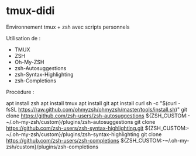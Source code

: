# tmux-didi
Environnement tmux + zsh avec scripts personnels

Utilisation de :

- TMUX
- ZSH
- Oh-My-ZSH
- zsh-Autosuggestions
- zsh-Syntax-Highlighting
- zsh-Completions


Procédure :

apt install zsh
apt install tmux
apt install git
apt install curl
sh -c "$(curl -fsSL https://raw.github.com/ohmyzsh/ohmyzsh/master/tools/install.sh)"
git clone https://github.com/zsh-users/zsh-autosuggestions ${ZSH_CUSTOM:-~/.oh-my-zsh/custom}/plugins/zsh-autosuggestions
git clone https://github.com/zsh-users/zsh-syntax-highlighting.git ${ZSH_CUSTOM:-~/.oh-my-zsh/custom}/plugins/zsh-syntax-highlighting
git clone https://github.com/zsh-users/zsh-completions ${ZSH_CUSTOM:-~/.oh-my-zsh/custom}/plugins/zsh-completions